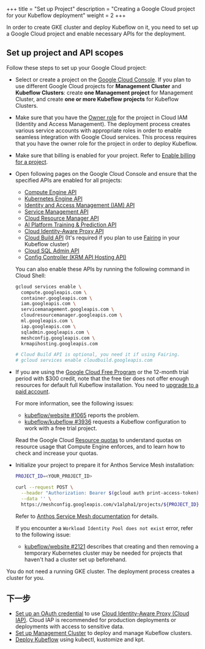 +++
title = "Set up Project"
description = "Creating a Google Cloud project for your Kubeflow deployment"
weight = 2
+++

In order to create GKE cluster and deploy Kubeflow on it, you need to set up a Google Cloud project
and enable necessary APIs for the deployment.

## Set up project and API scopes

Follow these steps to set up your Google Cloud project:

*  Select or create a project on the 
  [Google Cloud Console](https://console.cloud.google.com/cloud-resource-manager). If you plan to use different Google Cloud projects for __Management Cluster__ and __Kubeflow Clusters__: create __one Management project__ for Management Cluster, and create __one or more Kubeflow projects__ for Kubeflow Clusters.


*  Make sure that you have the 
  [Owner role](https://cloud.google.com/iam/docs/understanding-roles#primitive_role_definitions)
  for the project in Cloud IAM (Identity and Access Management).
  The deployment process creates various service accounts with
  appropriate roles in order to enable seamless integration with
  Google Cloud services. This process requires that you have the 
  owner role for the project in order to deploy Kubeflow.

*  Make sure that billing is enabled for your project. Refer to
  [Enable billing for a project](https://cloud.google.com/billing/docs/how-to/modify-project).

*  Open following pages on the Google Cloud Console and ensure that the 
  specified APIs are enabled for all projects:

    * [Compute Engine API](https://console.cloud.google.com/apis/library/compute.googleapis.com)
    * [Kubernetes Engine API](https://console.cloud.google.com/apis/library/container.googleapis.com)
    * [Identity and Access Management (IAM) API](https://console.cloud.google.com/apis/library/iam.googleapis.com)
    * [Service Management API](https://console.cloud.google.com/apis/api/servicemanagement.googleapis.com)
    * [Cloud Resource Manager API](https://console.developers.google.com/apis/library/cloudresourcemanager.googleapis.com)
    * [AI Platform Training & Prediction API](https://console.developers.google.com/apis/library/ml.googleapis.com)
    * [Cloud Identity-Aware Proxy API](https://console.cloud.google.com/apis/library/iap.googleapis.com)
    * [Cloud Build API](https://console.cloud.google.com/apis/library/cloudbuild.googleapis.com) (It's required if you plan to use [Fairing](https://www.kubeflow.org/docs/external-add-ons/fairing/) in your Kubeflow cluster)
    * [Cloud SQL Admin API](https://console.cloud.google.com/apis/library/sqladmin.googleapis.com)
    * [Config Controller (KRM API Hosting API)](https://console.cloud.google.com/apis/library/krmapihosting.googleapis.com)

    You can also enable these APIs by running the following command in Cloud Shell:
    ```bash
    gcloud services enable \
      compute.googleapis.com \
      container.googleapis.com \
      iam.googleapis.com \
      servicemanagement.googleapis.com \
      cloudresourcemanager.googleapis.com \
      ml.googleapis.com \
      iap.googleapis.com \
      sqladmin.googleapis.com \
      meshconfig.googleapis.com \
      krmapihosting.googleapis.com

    # Cloud Build API is optional, you need it if using Fairing.
    # gcloud services enable cloudbuild.googleapis.com
    ```

*  If you are using the
  [Google Cloud Free Program](https://cloud.google.com/free/docs/gcp-free-tier) or the
  12-month trial period with $300 credit, note that the free tier does not offer enough
  resources for default full Kubeflow installation. You need to 
  [upgrade to a paid account](https://cloud.google.com/free/docs/gcp-free-tier#how-to-upgrade).
  
    For more information, see the following issues: 

    * [kubeflow/website #1065](https://github.com/kubeflow/website/issues/1065)
      reports the problem.
    * [kubeflow/kubeflow #3936](https://github.com/kubeflow/kubeflow/issues/3936)
      requests a Kubeflow configuration to work with a free trial project.

    Read the Google Cloud [Resource quotas](https://cloud.google.com/compute/quotas)
    to understand quotas on resource usage that Compute Engine enforces, and 
    to learn how to check and increase your quotas.

  
*  Initialize your project to prepare it for Anthos Service Mesh installation:

    ```bash
    PROJECT_ID=<YOUR_PROJECT_ID>
    ```

    ```bash
    curl --request POST \
      --header "Authorization: Bearer $(gcloud auth print-access-token)" \
      --data '' \
      https://meshconfig.googleapis.com/v1alpha1/projects/${PROJECT_ID}:initialize
    ```

    Refer to [Anthos Service Mesh documentation](https://cloud.google.com/service-mesh/docs/archive/1.4/docs/gke-install-new-cluster#setting_credentials_and_permissions) for details.

    If you encounter a `Workload Identity Pool does not exist` error, refer to the following issue:

    * [kubeflow/website #2121](https://github.com/kubeflow/website/issues/2121)
    describes that creating and then removing a temporary Kubernetes cluster may
    be needed for projects that haven't had a cluster set up beforehand.

You do not need a running GKE cluster. The deployment process creates a
cluster for you.

## 下一步

* [Set up an OAuth credential](/docs/distributions/gke/deploy/oauth-setup) to use 
  [Cloud Identity-Aware Proxy (Cloud IAP)](https://cloud.google.com/iap/docs/).
  Cloud IAP is recommended for production deployments or deployments with access 
  to sensitive data.
* [Set up Management Cluster](/docs/distributions/gke/deploy/management-setup) to deploy and manage Kubeflow clusters.
* [Deploy Kubeflow](/docs/distributions/gke/deploy/deploy-cli) using kubectl, kustomize and kpt.
